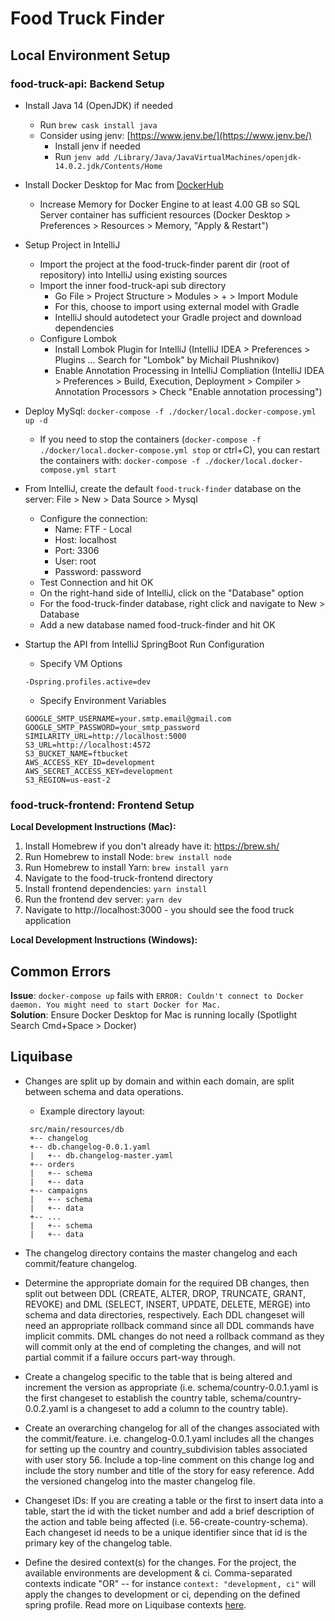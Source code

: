 # Food Truck Finder

## Local Environment Setup
### food-truck-api: Backend Setup
* Install Java 14 (OpenJDK) if needed
    * Run `brew cask install java`
    * Consider using jenv: [https://www.jenv.be/](https://www.jenv.be/)
      * Install jenv if needed
      * Run `jenv add /Library/Java/JavaVirtualMachines/openjdk-14.0.2.jdk/Contents/Home`
* Install Docker Desktop for Mac from [DockerHub](https://docs.docker.com/docker-for-mac/install/)
    * Increase Memory for Docker Engine to at least 4.00 GB so SQL Server container has sufficient resources (Docker Desktop > Preferences > Resources > Memory, "Apply & Restart")
* Setup Project in IntelliJ
    * Import the project at the food-truck-finder parent dir (root of repository) into IntelliJ using existing sources
    * Import the inner food-truck-api sub directory
        * Go File > Project Structure > Modules > + > Import Module
        * For this, choose to import using external model with Gradle
        * IntelliJ should autodetect your Gradle project and download dependencies
    * Configure Lombok
        * Install Lombok Plugin for IntelliJ (IntelliJ IDEA > Preferences > Plugins ... Search for "Lombok" by Michail Plushnikov)
        * Enable Annotation Processing in IntelliJ Compliation (IntelliJ IDEA > Preferences > Build, Execution, Deployment > Compiler > Annotation Processors > Check "Enable annotation processing")
* Deploy MySql: `docker-compose -f ./docker/local.docker-compose.yml up -d`
    * If you need to stop the containers (`docker-compose -f ./docker/local.docker-compose.yml stop` or ctrl+C), you can 
    restart the containers with: `docker-compose -f ./docker/local.docker-compose.yml start`   
* From IntelliJ, create the default `food-truck-finder` database on the server: File > New > Data Source > Mysql  
    * Configure the connection:
      * Name: FTF - Local
      * Host: localhost
      * Port: 3306
      * User: root
      * Password: password
    * Test Connection and hit OK
    * On the right-hand side of IntelliJ, click on the "Database" option
    * For the food-truck-finder database, right click and navigate to New > Database
    * Add a new database named food-truck-finder and hit OK

* Startup the API from IntelliJ SpringBoot Run Configuration
    * Specify VM Options
	```
	-Dspring.profiles.active=dev
	```
    * Specify Environment Variables
    ```
    GOOGLE_SMTP_USERNAME=your.smtp.email@gmail.com
    GOOGLE_SMTP_PASSWORD=your_smtp_password
    SIMILARITY_URL=http://localhost:5000
    S3_URL=http://localhost:4572
    S3_BUCKET_NAME=ftbucket
    AWS_ACCESS_KEY_ID=development
    AWS_SECRET_ACCESS_KEY=development
    S3_REGION=us-east-2
    ```
 
### food-truck-frontend: Frontend Setup
**Local Development Instructions (Mac):**
1. Install Homebrew if you don't already have it: https://brew.sh/
2. Run Homebrew to install Node: `brew install node`
3. Run Homebrew to install Yarn: `brew install yarn`
4. Navigate to the food-truck-frontend directory
5. Install frontend dependencies: `yarn install` 
6. Run the frontend dev server: `yarn dev` 
7. Navigate to http://localhost:3000 - you should see the food truck application

**Local Development Instructions (Windows):**

## Common Errors
**Issue**: `docker-compose up` fails with
`ERROR: Couldn't connect to Docker daemon. You might need to start Docker for Mac.`  
**Solution**: Ensure Docker Desktop for Mac is running locally (Spotlight Search Cmd+Space > Docker)

## Liquibase
* Changes are split up by domain and within each domain, are split between schema and data operations.
    * Example directory layout:  
    ```  
	 src/main/resources/db  
	 +-- changelog  
	 +-- db.changelog-0.0.1.yaml  
	 |   +-- db.changelog-master.yaml  
	 +-- orders  
	 |   +-- schema  
	 |   +-- data  
	 +-- campaigns  
	 |   +-- schema  
	 |   +-- data  
	 +-- ...  
	 |   +-- schema  
	 |   +-- data  
	```
  
* The changelog directory contains the master changelog and each commit/feature changelog.

* Determine the appropriate domain for the required DB changes, then split out between DDL (CREATE, ALTER, DROP, 
TRUNCATE, GRANT, REVOKE) and DML (SELECT, INSERT, UPDATE,  DELETE, MERGE) into schema and data directories, respectively. 
Each DDL changeset will need an appropriate rollback command since all DDL commands have implicit commits. DML changes 
do not need a rollback command as they will commit only at the end of completing the changes, and will not partial 
commit if a failure occurs part-way through.

* Create a changelog specific to the table that is being altered and increment the version as appropriate 
(i.e. schema/country-0.0.1.yaml is the first changeset to establish the country table, schema/country-0.0.2.yaml is a 
changeset to add a column to the country table).

* Create an overarching changelog for all of the changes associated with the commit/feature. i.e. changelog-0.0.1.yaml 
includes all the changes for setting up the country and country_subdivision tables associated with user story 56. 
Include a top-line comment on this change log and include the story number and title of the story for easy reference. 
Add the versioned changelog into the master changelog file.

* Changeset IDs: If you are creating a table or the first to insert data into a table, start the id with the ticket 
number and add a brief description of the action and table being affected (i.e. 56-create-country-schema). Each 
changeset id needs to be a unique identifier since that id is the primary key of the changelog table.

* Define the desired context(s) for the changes. For the project, the available environments are development & ci. Comma-separated contexts indicate "OR" -- for instance `context: "development, ci"` will apply 
the changes to development or ci, depending on the defined spring profile. Read more on Liquibase contexts 
[here](https://docs.liquibase.com/concepts/advanced/contexts.html). 